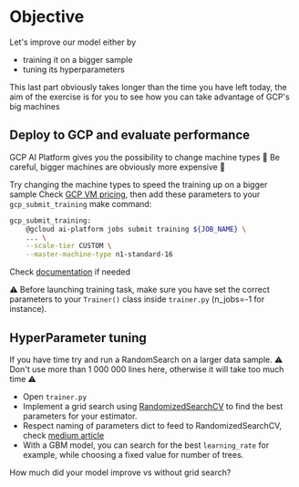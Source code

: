 # Objective

Let's improve our model either by
- training it on a bigger sample
- tuning its hyperparameters

This last part obviously takes longer than the time you have left today, the aim of the exercise is for you to see how you can take advantage of GCP's big machines

## Deploy to GCP and evaluate performance

GCP AI Platform gives you the possibility to change machine types
🚨 Be careful, bigger machines are obviously more expensive 🚨

Try changing the machine types to speed the training up on a bigger sample
Check [GCP VM pricing](https://cloud.google.com/ai-platform/training/pricing?hl=fr), then add these parameters to your `gcp_submit_training` make command:

```bash
gcp_submit_training:
    @gcloud ai-platform jobs submit training ${JOB_NAME} \
    ... \
    --scale-tier CUSTOM \
    --master-machine-type n1-standard-16
```
Check [documentation](https://cloud.google.com/ml-engine/docs/machine-types) if needed

⚠️ Before launching training task, make sure you have set the correct parameters to your `Trainer()` class inside `trainer.py` (n_jobs=-1 for instance).


## HyperParameter tuning

If you have time try and run a RandomSearch on a larger data sample.
⚠️ Don't use more than 1 000 000 lines here, otherwise it will take too much time ⚠️

- Open `trainer.py`
- Implement a grid search using [RandomizedSearchCV](https://scikit-learn.org/stable/modules/generated/sklearn.model_selection.RandomizedSearchCV.html) to find the best parameters for your estimator.
- Respect naming of parameters dict to feed to RandomizedSearchCV, check [medium article](https://medium.com/@yoni.levine/how-to-grid-search-with-a-pipeline-93147835d916)
- With a GBM model, you can search for the best `learning_rate` for example, while choosing a fixed value for number of trees.

How much did your model improve vs without grid search?
